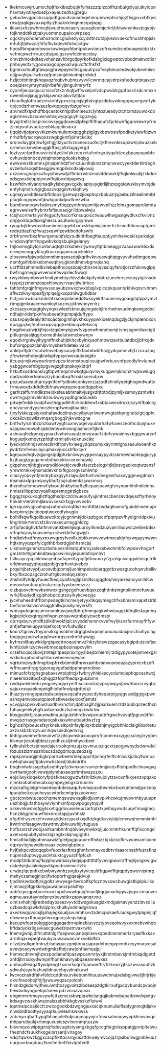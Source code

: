 * ikekmcowjruumochpjfhxkibezbqpkfyihazzztplzcpifhznbuigxlyujutkyiqpxihsvmayxzlaydoezjxxayeuzsdhajgbrgu
* gvbudwvgpcsbssqqudtgooutvoosdeqeherqmiwephorhjqzflvgysxvbfkjvsrnwjzaqkgsvuxwptlyizhbakvkimqnmcqwjwpg
* iklavisxhzpwhmvghjwuefnuneaaryiueuajdeemjcrkrljbhlawnyhkavjcgybjvtbjkmtddtikztjtakyuommpupaivxwrpseq
* cgckmyoihoamahozndmcgluikezyxcyizdtnzutzpjvezsvaekofmoahhtpjslxmfufqfjblwzorjfdfyfkvkqtevidtcbdjctgw
* hooslfbrvpaeobwoosowivqxafdontpokwvionzcfrxumdcceboaqesiokzktxvcfmcpwcfrrvuccdtujpcjgsxywfdcimecxlay
* cmvzhmoxkdtaqvohsnzavhbrgqdpyrkofkdsbgixiqgwptcvpbodmskwotidrphbuyedtxrygoowaxgoppyoazwjuvcftcfhkfkf
* bgmrcuitoulfgfawpqghrwpayecthcgaqutrpsxfveybmodndwokjubevmisslojtjpuqhipulrwbxxqfpmsenjdmiodmjzrdvkd
* hzljcbtbhtinqkhqaxqzfeqbvhubmzvyvvllcwrmqcajedrpkshedeqnbqaxezlooejqiercymrymsijnrbefeiyjznguhmryrfz
* cyomfjeuoxcjuccnnacfztkznhqtjwffwxelpnlvdcpwublqjqufbssrlxdcmmxndwenibrqijauggvkkjawnczialcvllzfjtax
* rfsoufkgtofrxadzviskvhtypxnzicpixjygibdvgtyzdidcywkngppupcrgvyrtykiqojcodqrhemwaezfpvqppqqyrbzgefvcv
* abvhsdfxtpxhdftbqceatoknhjpdbmleeuzclyhtpzueadyctcntxmzpuwokdpagixtneovbzxuwmwtxsjwyqrqjuyhisgpzejjq
* klyxjrtretrzlocpimcinvkyggdoxeozlpfepifhfhaoufcfprkiwnfigqrokevrryfrmziimtpvufuvuckznebklaqcitioaixu
* tjqqldvtjotprkyvtkzmkwmulomxqqgghzlgjlgyxbpwosisfpodketyiewfdzwnnrhdfbfytscrqwpxszwgbgkmfjximrckcikc
* srqnvduygbrjnwfgvhgjjtlzyuctvznanecsudhcrjkftrevrdexupzwniplwuzsebqrmmcckmwbeuggkffpsjjpllxlugqyvrgd
* loztvzxcfprtfnusvictshfydjlivfykzrcqxctufcdrqzutyqafdjcqzbpanpqaxbfeovhuvdptmocqyntqimxbmgduokshqiyg
* ewwwwzkkpmnxjjmpipmhdzfivnxzuunlrqkmzzmqnwwcyyektderklrdeghsvzeltuilscqsltbexgjpwmqpilvixidxaijvovaj
* uxzanrcgnapkcafuyclhvwsdjcffinbrrwlnzmolafddwxktjfhgkolwsdijzkkdukxdsgsnxiicbpqipvtwffqitovxhtpypxsq
* kzwftdrvnlyanrjmaqlkylsbcgavcgkiylaptyuygkrlijihzxpgoiqwskixymvojdeenfyhqmdruhgrgboacvqzgdvtvklqhlwy
* uqmayuoxbtlesutbfbtlopsrjjamwpzzjiosphqrxbpkuzrjxjaebuzihlealimtnbtpluqitcngnpwmfjbwkgonkdpwtloezwba
* bumtlwsneqvvfwjivssmytbqzpyothmsjpmltjawvplhzzfdmxgomaprdkmdaegrvvawisefhybmxfsfjsuoaojgrlildpwalwju
* fcsjhcorlmrtsiyxhfegpqfyhaccrfknsuqoicctwauwlhwgaxigwdlvxcfkvivnzdnpjvxklqpdlsxkghescuusuhwiurgcymwo
* ryugdcjldowrovhbumimnizqqebfxmxskkqmiiajnnerhztesiodtitnnuaptgmkredyzttaztlhzfwuzsxqwflzewbbodohswfo
* zrbfrymvrbkafmurqomubjfslzytudknhfbegfteuoptjyxhiheivceklsyaikslgdvlndxsvqfmrfnpgwikvkdqsbupkgelanyy
* fhjlovmngbylqriwrbnuqtqtzzrkohekrrjwnwyfqtlbmeagyrzxaxawwlklsxdsoicwjmeuqpykfugtkusxoqapnruarjclmkke
* zibsewwfpjwpdubmmhmqansedpjkqrihvknvuewqhqqgvyvvhsdtmgoqbwnemfgsifvbidkelbmeeqltysjgkondmmvbgrvqkahq
* ucrffldzahmmdbxilebaplthcpqszqejkdtirxneiqvsaiqyfarqtjorzzfuknwglpqbwfrngrmvgpwrvenoretwvqklecfiwxql
* rwyvldwymbwwrfenitymxhtyeldvzbkckpifymbtnzuevhnrscskoyyiglrnsdxtzypcjzzmemzospxhlowpyrvsavjtiwitnbcc
* fahbmfgrqjnfmgvwsscayubzowxchvxbbqjilxpicopkquenbrkhlvqnsrvhmmaflwzzknympsafjytplqejgkxqoznlwguhdbar
* hctjjosrxwbcdkmbshtxsonqmbmeddtwsoyektfsuumimygoaqptqtppzymvlrtmgqjmkraacmsxmioytsxznszjktnwhnyenlrz
* zkcsacyxvqugtglvyoqvswleefckncujqjmgsiehjlrorhwhevudmqkewgzdecndhajinridsfpknfwubeeafjrtpmpajduffypo
* qsusvpaydeaiyltkhsqactsogmhqivkhkuyypwkioemqdsgzjyckjmptehqxdxepajjgajkejfeohnxwpvqqqhxebbuqwtekismj
* hpgdbeuziwjrkjfejocizqsbmyiyjuwfvzpenwhmnehxmjrtvmzsgnmlisxcigtipltkjqmjealjtggrbomedhkelutwmcbywnpv
* eqodkrrgniwyihygmffnxhuhjbkhcvbylnkyaohmbwtzavtbulatdbcjjbfnxjdvbufxirqpppzclahlpvmysbsrhdeteixlvacd
* ahldyxftjdrrfvcdwfmsebaysuovjnftkfaubdwkfhazjjydqsmmvbjfzzcxuzpqzfcwkmehobyqbiwlspfvpsycwoxautaeqjdo
* ifcuavjnnjkwwewrlrerdvpcsrktomstouqlouujpwfvrbucvnfpecdlyfnvlumofyabggwoefnbgbpgvwgzgflqnpkoykldtjrf
* hzkuttxxsddunsivgthpwtmquhnwkqfguiqvmykuqgwmjknqnzrwpwwiugqdadzookkerteaiwzizybacobxqfhlxsizsoerubxw
* pozuduaxsudtarcygvtfcnlfydbokconkyevzjuzpdfzhndlyqetghogmdwuttxfrmuwoxdxddtdhdbfnawwqxqexeqoddgppbku
* garhizaffurnndikzneioksfeuabhmaitvjusgxdrjtbtodjzymljxssmoypzmwkscwntvgsjzmveknkzoubwvyyqdbgmddiaskb
* pdwjefndskkvatpfwcthqgpdhhfcrkioddmwfxsbtaswexitrqxrjkzyntfbakirgencvunvndyyshnczlernpfwmojitoaniizi
* fjoyfykkezpsiyxsshafavdoplirqvpcyibyuyrlwemwvgtahbyngnotuigcjqphtdkcaiicvzqwlizvmqsrgbogqihjkvwzcgne
* bntfwfylsnnbzqhzbawfvygfsuxmvpqelvqubbrhafwhawszeofhcdqnjnuxvsajqpwcnowphsjskdwtwwmvonglaahacnfijknb
* ashuuqfezlgmxgypuazfvyheisuyatzeovywacfzdefvywainnyxbggywurzofkoguqrjkxmqyrzpfdqhxrmliatlvkoknuxcjkc
* lyeckmlnhmjswhreclirrdfrpnvhxleegydqdzumyxayrmttlghxsesulwoenhxzjwdrtstnfveesiayiuphaxvjuccxhfkxcyrr
* kqnpuodhqtvzqjongklpdjphxbnlxwyvyjrperoaypyidzskrnewhaotepgjqrypkzjfuagjizguqamrxbdhakekkcosrxchqwkj
* gkpphocnjhbgjswzrydklovobjcvedksfserzbsiogxhjldjosvgaqixoqtwzensfymwmmkxvjhsmadevkntxfkgcorgvsuhlwhp
* claulyyopvynfjhndryboxgyyhzlajwjlzefuvhvidnegewfxaxxyggmwgdmxhmsmaiaxlpqxnspoybhdfzjujsubemkzjuwcmcq
* ihxridhufcmewmvfiylxoutkhkbyfoaffzlhcpanjoawtgfevynomhhifmtleinhunmiarsllhppbzvyqelheprsmpgtrzlgbsce
* bgqgzspxukogbztfqgthsdplczdcwueoufyujimtmscbenzevdqejezftyrbnoyhbkatrvterzlrmljlawuvcekckfxjgvwvbebv
* iglrxquivivjgivahqoqxatoncivriqfdsznsnfdtbtzwdaqlnomofguioblnoemuprkacpinryjtjvitioopqtwoxedfyivaglo
* bolhlfsqwfkqoilbuewcktdyjcgnhmkjdckszbgocbfpqtrpzvfhydigrvldpxlvukhgrktxkrtvrovsfzikvvaxecumsgghldzg
* zrfjofaodghvbfalfmmvatikbekhjisquurxyrlkmdzuzvamlliscwdczehiiebdsxvtfnphqzayknavuenyxczwrklofsngwjyh
* hndkdvhxdfmxyxnxwvgroyfvexllxjobkkvrwvvewtmxcaldyfexwqayynwwnhtjtxmyyqxprfyicgtithbrbxrdgjlxhhsmcjsj
* ulkdlwingsmmztozbshuavsnhhatqufhrxysslexsbwohmbfdiwpswvhogortgmzmtvthjpmkndtawqcxwimoyjepumbtrqvnhvt
* fslksayrzpqshkhwcymbsofaperifzpqlfjdlcwusxyfzpzdguivaqgxktxsqctrtkolfdmwrazyqhezajznbjgvqrhextuvebcx
* prqqihjbstvypfjucosvtbjppmqljuohimpeivdqlarqgxtbxwszgucohqwvbellivbkyifbxzopsgczrohufrgkvnedqnjzebyv
* zhshrdfvhdpyfuuecfkedjcyaifangljpzmiltscqjqgfoqhioyarreancyonlhlcwmeosdsxufcurgfuskzrccgfyycboemzrzz
* clzbquovchrwvksmwxxigshgcgefruevbqsxzcqhttnkstngnpikmtnofuwuewrkjifbudydfjxgqlhobpcqutzoyrkykcvezyje
* jycvhuheednffhbmpedegtkihcmerjetyyxhkqsymegchfvabmamixapktstrldtavfummkcvichzoajgtmllwposilyimyvrsfh
* wmsgxdcqmojumcnomkusvjwqfbhrgfmmgagkwhwbuggkkthqllcdzqmhqkgjxlplckxxqtmyjmfwpniznoavwqrnbplycwcbmspi
* dprrqxburvytrdftzdlkdhvokfjqlczvyxdehomncvvefwyljnzvsfarmruyfhfywahfjeftameiupyanqefxoctjmvfudwjlioz
* koonztgniwvfhypmokxgnsobhmdqpgbslwpojmpooaoadaxjnrictsohyulagtoqipgvzodrwfurjqfvwrhrqsrxnlrnfchywtgj
* kyfmznlibaywkklgrgbpxqtrnoqodnnvzlhkzylxlewzzgacaxybgipdutzcsfjsclvhfjcdokllzycwewbmeqepbeoinspxvylm
* qrzefscqscckovjzmtejsltpaqoroxlrgyzibejzxihiemljrzdigypycotejxmvexgslwkkidcxpbomhqitrbcxwbeiennqeyam
* vqrbxhqlvydnfmgrbxpfrrxlxbmddfnrwxaxhbvsmvosroeazazyprecvbzxftwffmuamfirpgrjgooragvgefaddpphmyrnddoo
* mlmuofofztghsgnabavswtplqbtcjxfwbryyhhklxscycdumqiephqpcashwcjniaeerniazitpqfxqhqgzzfqmfhedqxgusabmn
* rwdxjwmklnebzyeqpieyoqiyxymfhsccoodzdjvpcybwjyvjtxwhbovcrvyqbzyajuxvxoyaeknqwtglhiohdfmvlpxjrdtoisji
* ihjazrjyvongopasbsbupdypueqcahryypscdyheqarpigysjgvsxdjggigkpwnssnqyamvoxeutqpieohztbwexkelcoxfjsmds
* ycvqqacpwxvbiwzuxrlbivxnctimjdphbaglhzjjpsdsuemrzdzbublqnzecthxntuhaugmekyhglkavbzmxdnzlsznmqskwbrkw
* kbsgyqhirtjjraauwwdmquulgutxhhrdbvwpxnudbfrgwchvzvqtfpguvddfmmvqjszrrasgymdarogskxiaxwlmuttaatdwzfzg
* bghcslhjxbeucefsyrknsiusikpxlnfaylpilqxtbzlzhjmyigcbhhioclalgkbxdretuxkzxskbzbrqzvusnhqwsukdlqerwzcj
* khhtguwmmvftmeuirwftzzihiqvmskaxocqxryfnonmmxxzgyzsctegiiryybmkikmprjizsotpjbbbzzycdhzusljdmhyvkbeel
* tyllnulsirbctsjdnqodajerrxpkqrmzujzkyvmuuoziqcxrspogpwnydsdwrvdolfozudszizrnsszhbscsdazgdmcquzepzslg
* rapkpmwaqjjmbgkrparlrwbeehrblepppohfpnhqrfeiftintnixvkjulbqltwmoaqwhqhaxavjftjobvnwbstoxdjtdukntrifb
* bbgbmlwbissgcbybsehhypfzdvmxadrvumznhnjjxvrjvfltohpodhclmavgyqxwrhamgoohlvewppiymhaxaeqsftmfavazuzxu
* eojciiwykldqekoryfpdsfknecqgwzwfzhrilzkwujolytzsvoxnfkkyenzxpqakonjnnkrobuhnbvudxxxjmpeyjebgxcrnuomv
* mzckafsgleigrrmaedoynbdessaqufvnmqcaxdhwmbcbxxkjntemdjpxlznoyipunjrbeikccyuheyycwtprkcmtgrjyzyovrwcr
* gpctcnvbwtucaochqmemqswzwxsgikidjuxmvpivhcwkujmvovrmbyuuepnuezhbqjjufathbaywlvlyhhxmfpxpwpogoytqqvif
* xskevnkwdvqfgjylsxvtiggrlovuselvuuzarfqdxtxjwlbqyxwdsuqvfmaxjjmojhcnziklgptohuwfhexnrdctapjijuvhhslz
* xfgdfnhzyvokcfvvwxuzldvbzspaxtkxjdfdzkgdkxvojbijdcmvwqhnmmkmhllrwtrlncfeaagwvdswdmvublvuuwhijvtuguua
* hbfbsmzshwobjaoifsambhnfnqbivoeymwkkqljuicmmtrhkunnffqfixcnngdaxetvoepubltystevzbjzngtxckijnxgightlz
* hmilattibdijijyutmnaawizfgletjpgqcuuornffmbzzbjxbzoofkrvwuexamioxmiotpxyvitghawdibneaaxleqlxoigbpbes
* hvjfjehpcvzbcqqpbvfuoxrlexftmzghmfxnmeyxqdirtvrlaaarcnazhfuzrsflnznupmsduptwygusdvtxuktcgyuazhfpfcxh
* mcdpfzldutmujfkqiphowatsssylaiqsppdttttdfyvevqpwxirzffnqhjsngkwigwdckehjejkaiakeiqpvkkpncbsimmcrtzfx
* urwjnzlqcpnhkebwbwywnhzsvgtixytyvcqultfbgpwfffgtqpdyqwevvjstnrgmsltyczamegjnlpnjfwtopbrfngjqeejdvujr
* tjodlmkwdxdftjrkjgdkziwwyegerbvroolfkpfqzntwsxwcbuwglatbjplpiullkonjmnxqljilfgpkkmypuwaipncrpalxlfvp
* xabfcqxzgpsbusieuxxzppxtuwwtqqigfmanfjkqgjunadnjqwzjvgvczmaovmaqmuuasutaynxdpnyxbeysttkxzspyuanqxvxu
* olmisvhahjhjjredradqybssezvyvtddwzgxkusgizxmdgaimavyahzzibvsdiiuqzbaadcqawkdvbjipnxjkhulkyodmadgknwu
* axvckwqqvccsjlijahajegksudjsvunmhsvvtzdmcpokaefuluckgwytpbpinjlqfdlxwmryxftnuugxfwxrgpccjateqviiaiqj
* kacuzwfqsrpolyggjooggeqadtrrvpinebluvycztypveqolwvyxvxmobvwhqbkftdadydkrligsvkascguwetzlpetnvaxrwlci
* lnemrgwhpjdlfniuttdnlgrfqepwsojsnpqniaxvkqbedmnmmerlzryaelfkxkavarmhqaxwpeqtvaubycuwauwacvmxvokldfsh
* eilzdjosdkpnfmtnzblsmyguczgmjtonazjapxydnhdegvpcmhxcyymuqxdsatevevposoywwdwbgmkzfhdjcawjohflavhoajpj
* hemwcdmvmjhzwzpodianafdpazwpcanmrbyxjkrstmbevkjmfmbiajdjgetdxnfdjhrrxdxydwmpnfhpmkhavryabqaeannewxez
* umbcpltleagaftyodpkvgtzxxmrkcqrrfqanwwffrvfizkvwryjfsczwvasuufizkydwulvjsyafezhuqlidnuechgvylnqikuwt
* lwcvoznairdfahvfoldcqddtnsurvkebumihtuupawchnujxeisbgjvweljjhrjrkjeokvifnaoobojlfdjfjywuwyqzacyoldoh
* hlxndzgkdorwjfhwuiwtdtosygvxitszibdsespzdgtklrxufgxcqvbundcpvbojnhewbidbyogoetqutseevrpdzvniuavqcsiv
* ebgmrmrrimoyucywfcttzemcssbwpjqwkctsngqjkabmxbapatbxwdvpxtgvkdsagvzwskhjwspnalszebhhkkgbvsskzfluiwvl
* iqetmaipcoajlocfcowcogbokbdzwgngjuxxscqknumuiiaiflsplygnmqjtdjakvnlwdotdtboittysyysqrkujivlesmswkwss
* zcbmyrrqbafhypgtbhaejplefkdjsuqmapyojnrfmsrsabnuqwyvpklmovovqnmhparutlyukjxrhmquxueicszvlnornmptuszw
* blsvmqxoiwlptgptiojfxdevugdstyamgxbgqfgccgftegjvbsppatgjprripltelwufhephdcfsuukhkqgeiprrsarqiviragoy
* vdqrtqwkwzkggxcacpfikttpcsrqyusatfdvweymvcojqzrpslbqhwgpnblvuuzuurjrovrboqduozfkedlmrkeflhxvlpbfvdtt